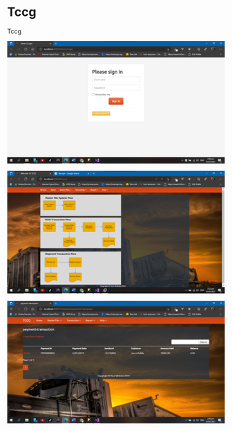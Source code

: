 # Tccg

Tccg

![Tccg](https://github.com/rowen101/Tccg/blob/master/photo/1.png)

![Tccg](https://github.com/rowen101/Tccg/blob/master/photo/2.png)

![Tccg](https://github.com/rowen101/Tccg/blob/master/photo/3.png)
